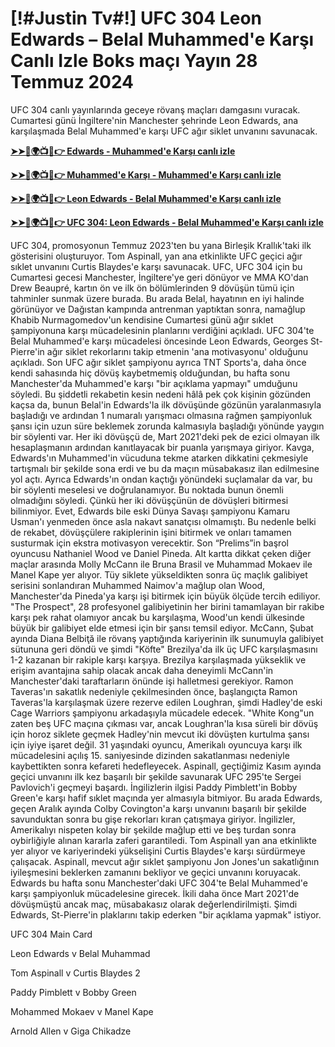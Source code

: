 # [!#Justin Tv#!] UFC 304 Leon Edwards – Belal Muhammed'e Karşı Canlı Izle Boks maçı Yayın 28 Temmuz 2024

UFC 304 canlı yayınlarında geceye rövanş maçları damgasını vuracak. Cumartesi günü İngiltere'nin Manchester şehrinde Leon Edwards, ana karşılaşmada Belal Muhammed'e karşı UFC ağır siklet unvanını savunacak.

**[➤➤🔴🌍📺📱👉 Edwards - Muhammed'e Karşı canlı izle](https://cutt.ly/0elpHBe8)**

**[➤➤🔴🌍📺📱👉 Muhammed'e Karşı - Muhammed'e Karşı canlı izle](https://cutt.ly/0elpHBe8)**

**[➤➤🔴🌍📺📱👉 Leon Edwards - Belal Muhammed'e Karşı canlı izle](https://cutt.ly/0elpHBe8)**

**[➤➤🔴🌍📺📱👉 UFC 304: Leon Edwards - Belal Muhammed'e Karşı canlı izle](https://cutt.ly/0elpHBe8)**

UFC 304, promosyonun Temmuz 2023'ten bu yana Birleşik Krallık'taki ilk gösterisini oluşturuyor. Tom Aspinall, yan ana etkinlikte UFC geçici ağır sıklet unvanını Curtis Blaydes'e karşı savunacak. UFC, UFC 304 için bu Cumartesi gecesi Manchester, İngiltere'ye geri dönüyor ve MMA KO'dan Drew Beaupré, kartın ön ve ilk ön bölümlerinden 9 dövüşün tümü için tahminler sunmak üzere burada. Bu arada Belal, hayatının en iyi halinde görünüyor ve Dağıstan kampında antrenman yaptıktan sonra, namağlup Khabib Nurmagomedov'un kendisine Cumartesi günü ağır sıklet şampiyonuna karşı mücadelesinin planlarını verdiğini açıkladı. UFC 304'te Belal Muhammed'e karşı mücadelesi öncesinde Leon Edwards, Georges St-Pierre'in ağır siklet rekorlarını takip etmenin 'ana motivasyonu' olduğunu açıkladı. Son UFC ağır siklet şampiyonu ayrıca TNT Sports'a, daha önce kendi sahasında hiç dövüş kaybetmemiş olduğundan, bu hafta sonu Manchester'da Muhammed'e karşı "bir açıklama yapmayı" umduğunu söyledi. Bu şiddetli rekabetin kesin nedeni hâlâ pek çok kişinin gözünden kaçsa da, bunun Belal'in Edwards'la ilk dövüşünde gözünün yaralanmasıyla başladığı ve ardından 1 numaralı yarışmacı olmasına rağmen şampiyonluk şansı için uzun süre beklemek zorunda kalmasıyla başladığı yönünde yaygın bir söylenti var. Her iki dövüşçü de, Mart 2021'deki pek de ezici olmayan ilk hesaplaşmanın ardından kanıtlayacak bir puanla yarışmaya giriyor. Kavga, Edwards'ın Muhammed'in vücuduna tekme atarken dikkatini çekmesiyle tartışmalı bir şekilde sona erdi ve bu da maçın müsabakasız ilan edilmesine yol açtı. Ayrıca Edwards'ın ondan kaçtığı yönündeki suçlamalar da var, bu bir söylenti meselesi ve doğrulanamıyor. Bu noktada bunun önemli olmadığını söyledi. Çünkü her iki dövüşçünün de dövüşleri bitirmesi bilinmiyor. Evet, Edwards bile eski Dünya Savaşı şampiyonu Kamaru Usman'ı yenmeden önce asla nakavt sanatçısı olmamıştı. Bu nedenle belki de rekabet, dövüşçülere rakiplerinin işini bitirmek ve onları tamamen susturmak için ekstra motivasyon verecektir. Son “Prelims”in başrol oyuncusu Nathaniel Wood ve Daniel Pineda. Alt kartta dikkat çeken diğer maçlar arasında Molly McCann ile Bruna Brasil ve Muhammad Mokaev ile Manel Kape yer alıyor. Tüy siklete yükseldikten sonra üç maçlık galibiyet serisini sonlandıran Muhammed Naimov'a mağlup olan Wood, Manchester'da Pineda'ya karşı işi bitirmek için büyük ölçüde tercih ediliyor. "The Prospect", 28 profesyonel galibiyetinin her birini tamamlayan bir rakibe karşı pek rahat olamıyor ancak bu karşılaşma, Wood'un kendi ülkesinde büyük bir galibiyet elde etmesi için bir şansı temsil ediyor. McCann, Şubat ayında Diana Belbiţă ile rövanş yaptığında kariyerinin ilk sunumuyla galibiyet sütununa geri döndü ve şimdi "Köfte" Brezilya'da ilk üç UFC karşılaşmasını 1-2 kazanan bir rakiple karşı karşıya. Brezilya karşılaşmada yükseklik ve erişim avantajına sahip olacak ancak daha deneyimli McCann'in Manchester'daki taraftarların önünde işi halletmesi gerekiyor. Ramon Taveras'ın sakatlık nedeniyle çekilmesinden önce, başlangıçta Ramon Taveras'la karşılaşmak üzere rezerve edilen Loughran, şimdi Hadley'de eski Cage Warriors şampiyonu arkadaşıyla mücadele edecek. "White Kong"un zaten beş UFC maçına çıkması var, ancak Loughran'la kısa süreli bir dövüş için horoz siklete geçmek Hadley'nin mevcut iki dövüşten kurtulma şansı için iyiye işaret değil. 31 yaşındaki oyuncu, Amerikalı oyuncuya karşı ilk mücadelesini açılış 15. saniyesinde dizinden sakatlanması nedeniyle kaybettikten sonra kefareti hedefleyecek. Aspinall, geçtiğimiz Kasım ayında geçici unvanını ilk kez başarılı bir şekilde savunarak UFC 295'te Sergei Pavlovich'i geçmeyi başardı. İngilizlerin ilgisi Paddy Pimblett'in Bobby Green'e karşı hafif sıklet maçında yer almasıyla bitmiyor. Bu arada Edwards, geçen Aralık ayında Colby Covington'a karşı unvanını başarılı bir şekilde savunduktan sonra bu gişe rekorları kıran çatışmaya giriyor. İngilizler, Amerikalıyı nispeten kolay bir şekilde mağlup etti ve beş turdan sonra oybirliğiyle alınan kararla zaferi garantiledi. Tom Aspinall yan ana etkinlikte yer alıyor ve kariyerindeki yükselişini Curtis Blaydes'e karşı sürdürmeye çalışacak. Aspinall, mevcut ağır sıklet şampiyonu Jon Jones'un sakatlığının iyileşmesini beklerken zamanını bekliyor ve geçici unvanını koruyacak. Edwards bu hafta sonu Manchester'daki UFC 304'te Belal Muhammed'e karşı şampiyonluk mücadelesine girecek. İkili daha önce Mart 2021'de dövüşmüştü ancak maç, müsabakasız olarak değerlendirilmişti. Şimdi Edwards, St-Pierre'in plaklarını takip ederken "bir açıklama yapmak" istiyor.

UFC 304 Main Card

Leon Edwards v Belal Muhammad

Tom Aspinall v Curtis Blaydes 2

Paddy Pimblett v Bobby Green

Mohammed Mokaev v Manel Kape

Arnold Allen v Giga Chikadze
